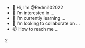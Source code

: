 - 👋 Hi, I’m @Redmi102022
- 👀 I’m interested in ...
- 🌱 I’m currently learning ...
- 💞️ I’m looking to collaborate on ...
- 📫 How to reach me ...

<!---
Redmi102022/Redmi102022 is a ✨ special ✨ repository because its `README.md` (this file) appears on your GitHub profile.
You can click the Preview link to take a look at your changes.
--->2

